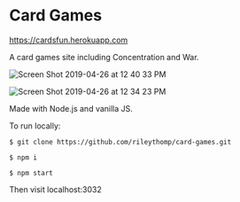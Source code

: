 # Card Games

https://cardsfun.herokuapp.com

A card games site including Concentration and War.

![Screen Shot 2019-04-26 at 12 40 33 PM](https://user-images.githubusercontent.com/35535783/56823020-c5e6f300-6820-11e9-94e6-7f837d1f3ada.png)

![Screen Shot 2019-04-26 at 12 34 23 PM](https://user-images.githubusercontent.com/35535783/56823024-c7b0b680-6820-11e9-95c8-c445577e573d.png)

Made with Node.js and vanilla JS.

To run locally:

```$ git clone https://github.com/rileythomp/card-games.git```

```$ npm i```

```$ npm start```

Then visit localhost:3032
